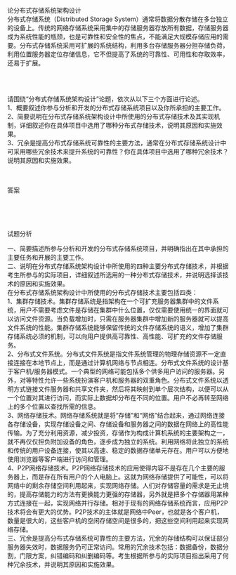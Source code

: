 <div class="detail lh2"><p>论分布式存储系统架构设计<br/>分布式存储系统（Distributed Storage System）通常将数据分散存储在多台独立的设备上。传统的网络存储系统采用集中的存储服务器存放所有数据，存储服务器成为系统性能的瓶颈，也是可靠性和安全性的焦点，不能满足大规模存储应用的需要。分布式存储系统采用可扩展的系统结构，利用多台存储服务器分担存储负荷，利用位置服务器定位存储信息，它不但提高了系统的可靠性、可用性和存取效率，还易于扩展。</p><br/><br/><p>请围绕“分布式存储系统架构设计”论题，依次从以下三个方面进行论述。<br/>1、概要叙述你参与分析和开发的分布式存储系统项目以及你所承担的主要工作。<br/>2、简要说明在分布式存储系统架构设计中所使用的分布式存储技术及其实现机制，详细叙述你在具体项目中选用了哪种分布式存储技术，说明其原因和实施效果。<br/>3、冗余是提高分布式存储系统可靠性的主要方法，通常在分布式存储系统设计中可采用哪些冗余技术来提升系统的可靠性？你在具体项目中选用了哪种冗余技术？说明其原因和实施效果。<br/></p><br/><br/>答案<br/><p><br/></p><br/><br/>试题分析<br/><p>一、简要描述所参与分析和开发的分布式存储系统项目，并明确指出在其中承担的主要任务和开展的主要工作。<br/>二、说明在分布式存储系统架构设计中所使用的四种主要分布式存储技术，并根据考生所参与的实际项目，详细叙述所选用的一种分布式存储技术，并说明选择该技术的原因和实施效果。<br/>在分布式存储系统架构设计中所使用的分布式存储技术主要包括四类：<br/>1、集群存储技术。集群存储系统是指架构在一个可扩充服务器集群中的文件系统，用户不需要考虑文件是存储在集群中什么位置，仅仅需要使用统一的界面就可以访问文件资源。当负载增加时，只需在服务器集群中增加新的服务器就可以提高文件系统的性能。集群存储系统能够保留传统的文件存储系统的语义，增加了集群存储系统必须的机制，可以向用户提供高可靠性、高性能、可扩充的文件存储服务。<br/>2、分布式文件系统。分布式文件系统是指文件系统管理的物理存储资源不一定直接连接在本地节点上，而是通过计算机网络与节点相连。分布式文件系统的设计基于客户机/服务器模式。一个典型的网络可能包括多个供多用户访问的服务器。另外，对等特性允许一些系统扮演客户机和服务器的双重角色。分布式文件系统以透明方式链接文件服务器和共享文件夹，然后将其映射到单个层次结构，以便可以从一个位置对其进行访问，而实际上数据却分布在不同的位置。用户不必再转至网络上的多个位置以查找所需的信息。<br/>3、网络存储技术。网络存储系统就是将“存储”和“网络”结合起来，通过网络连接各存储设备，实现存储设备之间、存储设备和服务器之间的数据在网络上的高性能传输。为了充分利用资源，减少投资，存储作为构成计算机系统的主要架构之一，就不再仅仅担负附加设备的角色，逐步成为独立的系统。利用网络将此独立的系统和传统的用户设备连接，使其以高速、稳定的数据存储单元存在。用户可以方便地使用浏览器等客户端进行访问和管理。<br/>4、P2P网络存储技术。P2P网络存储技术的应用使得内容不是存在几个主要的服务器上，而是存在所有用户的个人电脑上。这就为网络存储提供了可能性，可以将网络中的剩余存储空间利用起来，实现网络存储。人们对存储容量的需求是无止境的，提高存储能力的方法有更换能力更强的存储器，另外就是把多个存储器用某种方式连接在一起，实现网络并行存储。相对于现有的网络存储系统而言，应用P2P技术将会有更大的优势。P2P技术的主体就是网络中Peer，也就是各个客户机，数量是很大的，这些客户机的空闲存储空间是很多的，把这些空间利用起来实现网络存储。<br/>三、冗余是提高分布式存储系统可靠性的主要方法，冗余的存储结构可以保证部分服务器失效时，数据服务仍可正常访问。常用的冗余技术包括：数据备份，数据分割，门限方案，纠错编码和纠删编码等。考生根据所参与的实际项目指出采用了何种冗余技术，并说明其原因和实施效果。<br/></p></div>